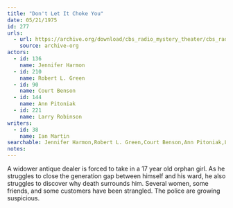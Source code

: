 ```yaml
---
title: "Don't Let It Choke You"
date: 05/21/1975
id: 277
urls: 
  - url: https://archive.org/download/cbs_radio_mystery_theater/cbs_radio_mystery_theater-0251-0300.zip/cbs_radio_mystery_theater-0251-0300%2Fcbsrmt_0277_dont_let_it_choke_you.mp3
    source: archive-org
actors:  
  - id: 136
    name: Jennifer Harmon  
  - id: 210
    name: Robert L. Green  
  - id: 90
    name: Court Benson  
  - id: 144
    name: Ann Pitoniak  
  - id: 221
    name: Larry Robinson
writers:  
  - id: 38
    name: Ian Martin
searchable: Jennifer Harmon,Robert L. Green,Court Benson,Ann Pitoniak,Larry Robinson Ian Martin
notes:  
---
```

A widower antique dealer is forced to take in a 17 year old orphan girl. As he struggles to close the generation gap between himself and his ward, he also struggles to discover why death surrounds him. Several women, some friends, and some customers have been strangled. The police are growing suspicious.